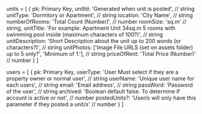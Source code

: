 units = [
    {
      pk: Primary Key,
      unitId: 'Generated when unit is posted', // string
      unitType: 'Dormitory or Apartment', // string
      location: 'City Name', // string
      numberOfRooms: 'Total Count (Number)', // number
      roomSize: 'sq.m' // string,
      unitTitle: 'For example: Apartment Unit 34sq.m 5 rooms with swimming pool inside (maximum characters of 100?)', // string
      unitDescription: 'Short Description about the unit up to 200 words (or characters?)', // string
      unitPhotos: ['Image File URLS (set on assets folder) up to 5 only?', 'Minimum of 1.'], // string
      priceOfRent: 'Total Price (Number)' // number
    }
]

users = [
    {
      pk: Primary Key,
      userType: 'User Must select if they are a property owner or normal user', // string
      userName: 'Unique user name for each users', // string
      email: 'Email address', // string
      passWord: 'Password of the user', // string
      archived: 'Boolean default false. To determine if account is active or not', // number
      postedUnits?: 'User/s will only have this parameter if they posted a unit/s' // number
    }
]